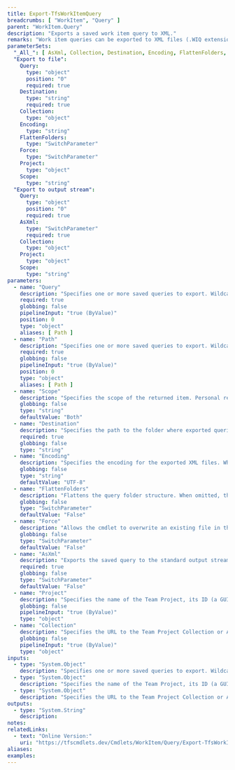 ```yaml
---
title: Export-TfsWorkItemQuery
breadcrumbs: [ "WorkItem", "Query" ]
parent: "WorkItem.Query"
description: "Exports a saved work item query to XML."
remarks: "Work item queries can be exported to XML files (.WIQ extension) in order to be shared and reused. Visual Studio Team Explorer has the ability to open and save WIQ files. Use this cmdlet to generate WIQ files compatible with the format supported by Team Explorer."
parameterSets: 
  "_All_": [ AsXml, Collection, Destination, Encoding, FlattenFolders, Force, Project, Query, Scope ] 
  "Export to file":  
    Query: 
      type: "object"  
      position: "0"  
      required: true  
    Destination: 
      type: "string"  
      required: true  
    Collection: 
      type: "object"  
    Encoding: 
      type: "string"  
    FlattenFolders: 
      type: "SwitchParameter"  
    Force: 
      type: "SwitchParameter"  
    Project: 
      type: "object"  
    Scope: 
      type: "string"  
  "Export to output stream":  
    Query: 
      type: "object"  
      position: "0"  
      required: true  
    AsXml: 
      type: "SwitchParameter"  
      required: true  
    Collection: 
      type: "object"  
    Project: 
      type: "object"  
    Scope: 
      type: "string" 
parameters: 
  - name: "Query" 
    description: "Specifies one or more saved queries to export. Wildcards supported." 
    required: true 
    globbing: false 
    pipelineInput: "true (ByValue)" 
    position: 0 
    type: "object" 
    aliases: [ Path ] 
  - name: "Path" 
    description: "Specifies one or more saved queries to export. Wildcards supported.This is an alias of the Query parameter." 
    required: true 
    globbing: false 
    pipelineInput: "true (ByValue)" 
    position: 0 
    type: "object" 
    aliases: [ Path ] 
  - name: "Scope" 
    description: "Specifies the scope of the returned item. Personal refers to the \"My Queries\" folder\", whereas Shared refers to the \"Shared Queries\" folder. When omitted defaults to \"Both\", effectively searching for items in both scopes." 
    globbing: false 
    type: "string" 
    defaultValue: "Both" 
  - name: "Destination" 
    description: "Specifies the path to the folder where exported queries are saved." 
    required: true 
    globbing: false 
    type: "string" 
  - name: "Encoding" 
    description: "Specifies the encoding for the exported XML files. When omitted, defaults to UTF-8." 
    globbing: false 
    type: "string" 
    defaultValue: "UTF-8" 
  - name: "FlattenFolders" 
    description: "Flattens the query folder structure. When omitted, the original query folder structure is recreated in the destination folder." 
    globbing: false 
    type: "SwitchParameter" 
    defaultValue: "False" 
  - name: "Force" 
    description: "Allows the cmdlet to overwrite an existing file in the destination folder." 
    globbing: false 
    type: "SwitchParameter" 
    defaultValue: "False" 
  - name: "AsXml" 
    description: "Exports the saved query to the standard output stream as a string-encoded XML document." 
    required: true 
    globbing: false 
    type: "SwitchParameter" 
    defaultValue: "False" 
  - name: "Project" 
    description: "Specifies the name of the Team Project, its ID (a GUID), or a Microsoft.TeamFoundation.Core.WebApi.TeamProject object to connect to. When omitted, it defaults to the connection set by Connect-TfsTeamProject (if any). For more details, see the Get-TfsTeamProject cmdlet." 
    globbing: false 
    pipelineInput: "true (ByValue)" 
    type: "object" 
  - name: "Collection" 
    description: "Specifies the URL to the Team Project Collection or Azure DevOps Organization to connect to, a TfsTeamProjectCollection object (Windows PowerShell only), or a VssConnection object. You can also connect to an Azure DevOps Services organizations by simply providing its name instead of the full URL. For more details, see the Get-TfsTeamProjectCollection cmdlet. When omitted, it defaults to the connection set by Connect-TfsTeamProjectCollection (if any)." 
    globbing: false 
    pipelineInput: "true (ByValue)" 
    type: "object"
inputs: 
  - type: "System.Object" 
    description: "Specifies one or more saved queries to export. Wildcards supported." 
  - type: "System.Object" 
    description: "Specifies the name of the Team Project, its ID (a GUID), or a Microsoft.TeamFoundation.Core.WebApi.TeamProject object to connect to. When omitted, it defaults to the connection set by Connect-TfsTeamProject (if any). For more details, see the Get-TfsTeamProject cmdlet." 
  - type: "System.Object" 
    description: "Specifies the URL to the Team Project Collection or Azure DevOps Organization to connect to, a TfsTeamProjectCollection object (Windows PowerShell only), or a VssConnection object. You can also connect to an Azure DevOps Services organizations by simply providing its name instead of the full URL. For more details, see the Get-TfsTeamProjectCollection cmdlet. When omitted, it defaults to the connection set by Connect-TfsTeamProjectCollection (if any)."
outputs: 
  - type: "System.String" 
    description: 
notes: 
relatedLinks: 
  - text: "Online Version:" 
    uri: "https://tfscmdlets.dev/Cmdlets/WorkItem/Query/Export-TfsWorkItemQuery"
aliases: 
examples: 
---
```

